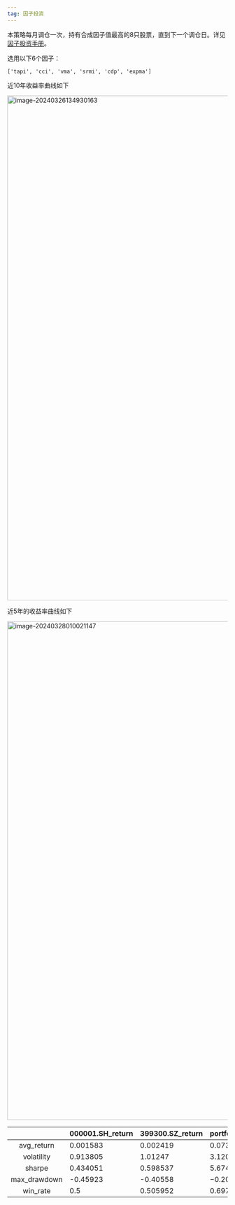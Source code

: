 ```yaml
---
tag: 因子投资
---
```


本策略每月调仓一次，持有合成因子值最高的8只股票，直到下一个调仓日。详见[因子投资手册](https://zzzzdf.page/static/html/%E5%9B%A0%E5%AD%90%E6%8A%95%E8%B5%84.html)。

选用以下6个因子：

```
['tapi', 'cci', 'vma', 'srmi', 'cdp', 'expma']
```

近10年收益率曲线如下

<img width="1154" alt="image-20240326134930163" src="https://github.com/ultimate233/multifactor-model/assets/156023557/942fd2a8-65ad-4a13-98f0-ed5a34e84f1a">

近5年的收益率曲线如下

<img width="1140" alt="image-20240328010021147" src="https://github.com/ultimate233/multifactor-model/assets/156023557/3c39edc2-4edb-4ba6-9531-36610187aeb1">


|              | 000001.SH_return | 399300.SZ_return | portfolio_return |
| :----------: | ---------------- | ---------------- | ---------------- |
|  avg_return  | 0.001583         | 0.002419         | 0.073308         |
|  volatility  | 0.913805         | 1.01247          | 3.120535         |
|    sharpe    | 0.434051         | 0.598537         | 5.674841         |
| max_drawdown | -0.45923         | -0.40558         | $-0.20853$       |
|   win_rate   | 0.5              | 0.505952         | $0.697531$       |
